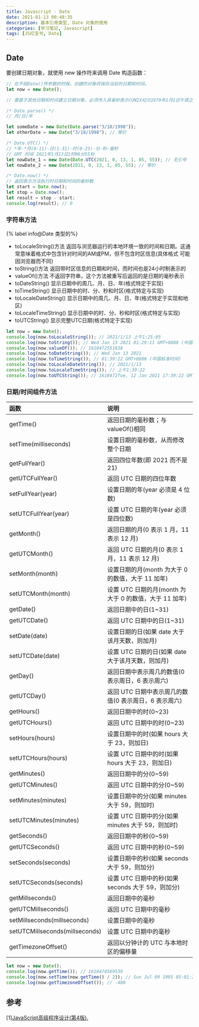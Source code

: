 ```yaml
---
title: Javascript - Date
date: 2021-01-13 00:48:35
description: 基本引用类型, Date 对象的使用
categories: [学习笔记, Javascript]
tags: [JS红宝书, Date]
---
```


## Date

要创建日期对象，就使用 new 操作符来调用 Date 构造函数：

```javascript
// 在不给Date()传参数的时候，创建的对象将保存当前的日期和时间。
let now = new Date();

// 要基于其他日期和时间建立日期对象，必须传入其毫秒表示(UNIX纪元1970年1月1日午夜之后的毫秒数)

/* Date.parse() */
// 月/日/年

let someDate = new Date(Date.parse("3/18/1998"));
let otherDate = new Date("3/18/1998"); // 等价

/* Date.UTC() */
// *年-*月(0-11)-日(1-31)-时(0-23)-分-秒-毫秒
// GMT 时间 2021年1月13日1时06分55秒
let nowDate_1 = new Date(Date.UTC(2021, 0, 13, 1, 05, 55)); // 无引号
let nowDate_2 = new Date(2021, 0, 13, 1, 05, 55); // 等价

/* Date.now() */
// 返回表示方法执行时日期和时间的毫秒数
let start = Date.now();
let stop = Date.now();
let result = stop - start;
console.log(result); // 0
```

<!-- more -->

### 字符串方法

{% label info@Date 类型的%}

- toLocaleString()方法 返回与浏览器运行的本地环境一致的时间和日期。这通常意味着格式中包含针对时间的AM或PM，但不包含时区信息(具体格式  可能因浏览器而不同)
- toString()方法 返回带时区信息的日期和时间，而时间也是24小时制表示的
- valueOf()方法 不返回字符串，这个方法被重写后返回的是日期的毫秒表示
- toDateString() 显示日期中的周几、月、日、年(格式特定于实现)
- toTimeString() 显示日期中的时、分、秒和时区(格式特定与实现)
- toLocaleDateString() 显示日期中的周几、月、日、年(格式特定于实现和地区)
- toLocaleTimeString() 显示日期中的时、分、秒和时区(格式特定与实现)
- toUTCString() 显示完整UTC日期(格式特定于实现)

```javascript
let now = new Date();
console.log(now.toLocaleString()); // 2021/1/13 上午1:25:05
console.log(now.toString()); // Wed Jan 13 2021 01:29:11 GMT+0800 (中国标准时间)
console.log(now.valueOf()); // 1610472551838
console.log(now.toDateString()); // Wed Jan 13 2021
console.log(now.toTimeString()); // 01:39:22 GMT+0800 (中国标准时间)
console.log(now.toLocaleDateString()); // 2021/1/13
console.log(now.toLocaleTimeString()); // 上午1:39:22
console.log(now.toUTCString()); // 1610472Tue, 12 Jan 2021 17:39:22 GMT551838
```

### 日期/时间组件方法

| 函数                           | 说明                                                   |
| :----------------------------- | :----------------------------------------------------- |
| getTime()                      | 返回日期的毫秒数；与 valueOf()相同                     |
| setTime(milliseconds)          | 设置日期的毫秒数，从而修改整个日期                     |
| getFullYear()                  | 返回四位年数(即 2021 而不是 21)                        |
| getUTCFullYear()               | 返回 UTC 日期的四位年数                                |
| setFullYear(year)              | 设置日期的年(year 必须是 4 位数)                       |
| setUTCFullYear(year)           | 设置 UTC 日期的年(year 必须是四位数)                   |
| getMonth()                     | 返回日期的月(0 表示 1 月，11 表示 12 月)               |
| getUTCMonth()                  | 返回 UTC 日期的月(0 表示 1 月，11 表示 12 月)          |
| setMonth(month)                | 设置日期的月(month 为大于 0 的数值，大于 11 加年)      |
| setUTCMonth(month)             | 设置 UTC 日期的月(month 为大于 0 的数值，大于 11 加年) |
| getDate()                      | 返回日期中的日(1~31)                                   |
| getUTCDate()                   | 返回 UTC 日期中的日(1~31)                              |
| setDate(date)                  | 设置日期的日(如果 date 大于该月天数，则加月)           |
| setUTCDate(date)               | 设置 UTC 日期的日(如果 date 大于该月天数，则加月)      |
| getDay()                       | 返回日期中表示周几的数值(0 表示周日，6 表示周六)       |
| getUTCDay()                    | 返回 UTC 日期中表示周几的数值(0 表示周日，6 表示周六)  |
| getHours()                     | 返回日期中的时(0~23)                                   |
| getUTCHours()                  | 返回 UTC 日期中的时(0~23)                              |
| setHours(hours)                | 设置日期中的时(如果 hours 大于 23，则加日)             |
| setUTCHours(hours)             | 设置 UTC 日期中的时(如果 hours 大于 23，则加日)        |
| getMinutes()                   | 返回日期中的分(0~59)                                   |
| getUTCMinutes()                | 返回 UTC 日期中的分(0~59)                              |
| setMinutes(minutes)            | 设置日期中的分(如果 minutes 大于 59，则加时)           |
| setUTCMinutes(minutes)         | 设置 UTC 日期中的分(如果 minutes 大于 59，则加时)      |
| getSeconds()                   | 返回日期中的秒(0~59)                                   |
| getUTCSeconds()                | 返回 UTC 日期中的秒(0~59)                              |
| setSeconds(seconds)            | 设置日期中的秒(如果 seconds 大于 59，则加分)           |
| setUTCSeconds(seconds)         | 设置 UTC 日期中的秒(如果 seconds 大于 59，则加分)      |
| getMillseconds()               | 返回日期中的毫秒                                       |
| getUTCMillseconds()            | 返回 UTC 日期中的毫秒                                  |
| setMillseconds(millseconds)    | 设置日期中的毫秒                                       |
| setUTCMillseconds(millseconds) | 设置 UTC 日期中的毫秒                                  |
| getTimezoneOffset()            | 返回以分钟计的 UTC 与本地时区的偏移量                  |

```javascript
let now = new Date();
console.log(now.getTime()); // 1610474569539
console.log(now.setTime(now.getTime() / 2)); // Sun Jul 09 1995 05:01:24 GMT+0800 (中国标准时间)
console.log(now.getTimezoneOffset()); // -480
```

## 参考

[1\][JavaScript高级程序设计(第4版).](https://book.douban.com/subject/35175321/)
